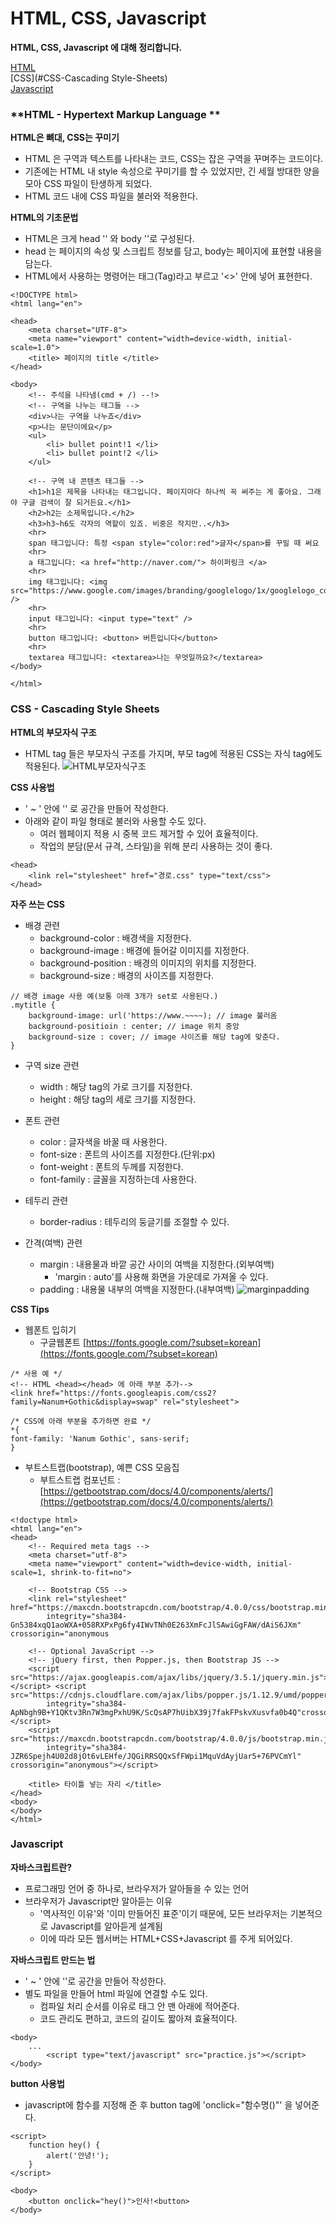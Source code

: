 # **HTML, CSS, Javascript**
**HTML, CSS, Javascript 에 대해 정리합니다.**

[HTML](#HTML-Hypertext-Markup-Language)  
[CSS](#CSS-Cascading Style-Sheets)   
[Javascript](#Javascript)  


### **HTML - Hypertext Markup Language **
**HTML은 뼈대, CSS는 꾸미기**
- HTML 은 구역과 텍스트를 나타내는 코드, CSS는 잡은 구역을 꾸며주는 코드이다.
- 기존에는 HTML 내 style 속성으로 꾸미기를 할 수 있었지만, 긴 세월 방대한 양을 모아 CSS 파일이 탄생하게 되었다.
- HTML 코드 내에 CSS 파일을 불러와 적용한다.

**HTML의 기초문법**
- HTML은 크게 head '<head></head>' 와 body '<body></body>'로 구성된다.
- head 는 페이지의 속성 및 스크립트 정보를 담고, body는 페이지에 표현할 내용을 담는다.
- HTML에서 사용하는 명령어는 태그(Tag)라고 부르고 '<>' 안에 넣어 표현한다.
```
<!DOCTYPE html>
<html lang="en">

<head>
    <meta charset="UTF-8">
    <meta name="viewport" content="width=device-width, initial-scale=1.0">
    <title> 페이지의 title </title>
</head>

<body>
    <!-- 주석을 나타냄(cmd + /) --!>
    <!-- 구역을 나누는 태그들 -->
    <div>나는 구역을 나누죠</div>
    <p>나는 문단이에요</p>
    <ul>
        <li> bullet point!1 </li>
        <li> bullet point!2 </li>
    </ul>

    <!-- 구역 내 콘텐츠 태그들 -->
    <h1>h1은 제목을 나타내는 태그입니다. 페이지마다 하나씩 꼭 써주는 게 좋아요. 그래야 구글 검색이 잘 되거든요.</h1>
    <h2>h2는 소제목입니다.</h2>
    <h3>h3~h6도 각자의 역할이 있죠. 비중은 작지만..</h3>
    <hr>
    span 태그입니다: 특정 <span style="color:red">글자</span>를 꾸밀 때 써요
    <hr>
    a 태그입니다: <a href="http://naver.com/"> 하이퍼링크 </a>
    <hr>
    img 태그입니다: <img src="https://www.google.com/images/branding/googlelogo/1x/googlelogo_color_272x92dp.png" />
    <hr>
    input 태그입니다: <input type="text" />
    <hr>
    button 태그입니다: <button> 버튼입니다</button>
    <hr>
    textarea 태그입니다: <textarea>나는 무엇일까요?</textarea>
</body>

</html>
```


### **CSS - Cascading Style Sheets**
**HTML의 부모자식 구조**
- HTML tag 들은 부모자식 구조를 가지며, 부모 tag에 적용된 CSS는 자식 tag에도 적용된다.
![HTML부모자식구조](HTML부모자식구조.png)  

**CSS 사용법**
- '<head> ~ </head>' 안에 '<style> ~ </style>' 로 공간을 만들어 작성한다.
- 아래와 같이 파일 형태로 불러와 사용할 수도 있다.
	- 여러 웹페이지 적용 시 중복 코드 제거할 수 있어 효율적이다.
	- 작업의 분담(문서 규격, 스타일)을 위해 분리 사용하는 것이 좋다.
```
<head>
	<link rel="stylesheet" href="경로.css" type="text/css">
</head>
``` 

**자주 쓰는 CSS**
- 배경 관련
	- background-color : 배경색을 지정한다.
	- background-image : 배경에 들어갈 이미지를 지정한다.
	- background-position : 배경의 이미지의 위치를 지정한다.
	- background-size : 배경의 사이즈를 지정한다.
```
// 배경 image 사용 예(보통 아래 3개가 set로 사용된다.)
.mytitle {
	background-image: url('https://www.~~~~); // image 불러옴
	background-positioin : center; // image 위치 중앙
	background-size : cover; // image 사이즈를 해당 tag에 맞춘다.
}
```
- 구역 size 관련
	- width : 해당 tag의 가로 크기를 지정한다.
	- height : 해당 tag의 세로 크기를 지정한다.

- 폰트 관련
	- color : 글자색을 바꿀 때 사용한다.
	- font-size : 폰트의 사이즈를 지정한다.(단위:px)
	- font-weight : 폰트의 두께를 지정한다.
	- font-family : 글꼴을 지정하는데 사용한다.

- 테두리 관련
	- border-radius : 테두리의 둥글기를 조절할 수 있다.

- 간격(여백) 관련
	- margin : 내용물과 바깥 공간 사이의 여백을 지정한다.(외부여백)
		- 'margin : auto'를 사용해 화면을 가운데로 가져올 수 있다.
	- padding : 내용물 내부의 여백을 지정한다.(내부여백)
![marginpadding](marginpadding.png)  

**CSS Tips**
- 웹폰트 입히기
	- 구글웹폰트 [https://fonts.google.com/?subset=korean](https://fonts.google.com/?subset=korean)
```
/* 사용 예 */
<!-- HTML <head></head> 에 아래 부분 추가-->
<link href="https://fonts.googleapis.com/css2?family=Nanum+Gothic&display=swap" rel="stylesheet">

/* CSS에 아래 부분을 추가하면 완료 */
*{
font-family: 'Nanum Gothic', sans-serif; 
}
```	
- 부트스트랩(bootstrap), 예쁜 CSS 모음집
	- 부트스트랩 컴포넌트 : [https://getbootstrap.com/docs/4.0/components/alerts/](https://getbootstrap.com/docs/4.0/components/alerts/)
```
<!doctype html> 
<html lang="en">
<head>
	<!-- Required meta tags -->
	<meta charset="utf-8">
	<meta name="viewport" content="width=device-width, initial-scale=1, shrink-to-fit=no">

	<!-- Bootstrap CSS -->
	<link rel="stylesheet" href="https://maxcdn.bootstrapcdn.com/bootstrap/4.0.0/css/bootstrap.min.css"
		integrity="sha384-Gn5384xqQ1aoWXA+058RXPxPg6fy4IWvTNh0E263XmFcJlSAwiGgFAW/dAiS6JXm" crossorigin="anonymous

	<!-- Optional JavaScript -->
	<!-- jQuery first, then Popper.js, then Bootstrap JS -->
	<script src="https://ajax.googleapis.com/ajax/libs/jquery/3.5.1/jquery.min.js"></script> <script src="https://cdnjs.cloudflare.com/ajax/libs/popper.js/1.12.9/umd/popper.min.js"
		integrity="sha384-ApNbgh9B+Y1QKtv3Rn7W3mgPxhU9K/ScQsAP7hUibX39j7fakFPskvXusvfa0b4Q"crossorigin="anonymous"></script>
	<script src="https://maxcdn.bootstrapcdn.com/bootstrap/4.0.0/js/bootstrap.min.js"
		integrity="sha384-JZR6Spejh4U02d8jOt6vLEHfe/JQGiRRSQQxSfFWpi1MquVdAyjUar5+76PVCmYl" crossorigin="anonymous"></script>
	
	<title> 타이틀 넣는 자리 </title>
</head>
<body>
</body> 
</html>	
```

### **Javascript**
**자바스크립트란?**
- 프로그래밍 언어 중 하나로, 브라우저가 알아들을 수 있는 언어
- 브라우저가 Javascript만 알아듣는 이유
	- '역사적인 이유'와 '이미 만들어진 표준'이기 때문에, 모든 브라우저는 기본적으로 Javascript를 알아듣게 설계됨
	- 이에 따라 모든 웹서버는 HTML+CSS+Javascript 를 주게 되어있다.

**자바스크립트 만드는 법**
- '<head> ~ </head>' 안에 '<script> ~ </script>'로 공간을 만들어 작성한다.
- 별도 파일을 만들어 html 파일에 연결할 수도 있다.
	- 컴파일 처리 순서를 이유로 <body> 태그 안 맨 아래에 적어준다.
	- 코드 관리도 편하고, 코드의 길이도 짧아져 효율적이다.
```
<body>
	...
        <script type="text/javascript" src="practice.js"></script> 
</body>
```

**button 사용법**
- javascript에 함수를 지정해 준 후 button tag에 'onclick="함수명()"' 을 넣어준다.
```
<script>
	function hey() {
		alert('안녕!');
	}
</script>

<body>
	<button onclick="hey()">인사!<button>
</body>
```


